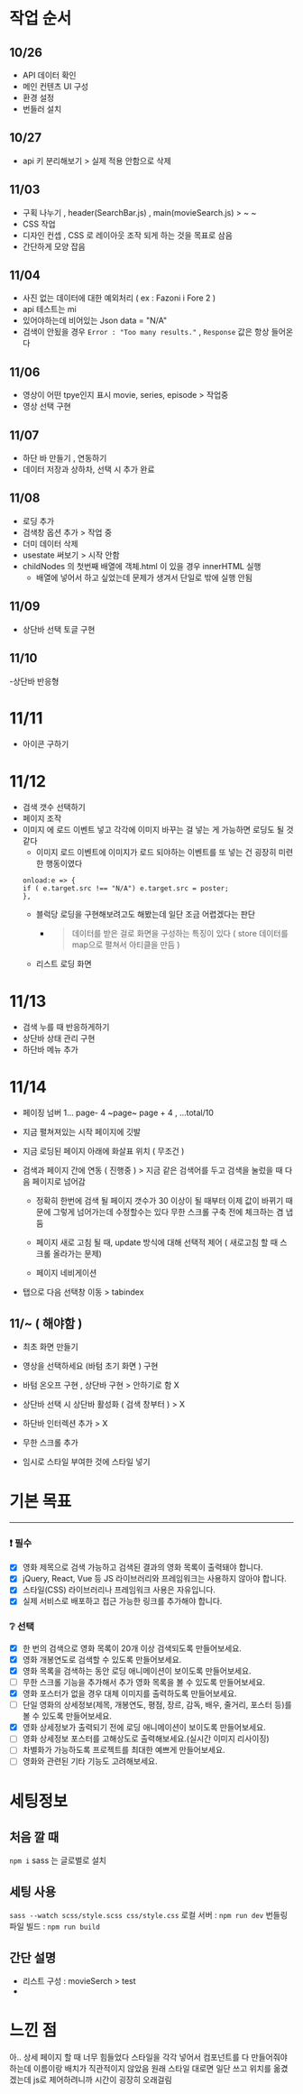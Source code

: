 # 작업 순서

## 10/26

- API 데이터 확인
- 메인 컨텐츠 UI 구성
- 환경 설정
- 번들러 설치

## 10/27

- api 키 분리해보기 > 실제 적용 안함으로 삭제

## 11/03

- 구획 나누기 , header(SearchBar.js) , main(movieSearch.js) > ~ ~
- CSS 작업
- 디자인 컨셉 , CSS 로 레이아웃 조작 되게 하는 것을 목표로 삼음
- 간단하게 모양 잡음

## 11/04

- 사진 없는 데이터에 대한 예외처리 ( ex : Fazoni i Fore 2 )
- api 테스트는 mi
- 있어야하는데 비어있는 Json data = "N/A"
- 검색이 안됬을 경우 `Error : "Too many results."` , `Response` 값은 항상 들어온다

## 11/06

- 영상이 어떤 tpye인지 표시 movie, series, episode > 작업중
- 영상 선택 구현

## 11/07

- 하단 바 만들기 , 연동하기
- 데이터 저장과 상하차, 선택 시 추가 완료

## 11/08

- 로딩 추가
- 검색창 옵션 추가 > 작업 중
- 더미 데이터 삭제
- usestate 써보기 > 시작 안함
- childNodes 의 첫번째 배열에 객체.html 이 있을 경우 innerHTML 실행
  - 배열에 넣어서 하고 싶었는데 문제가 생겨서 단일로 밖에 실행 안됨

## 11/09

- 상단바 선택 토글 구현

## 11/10

-상단바 반응형

# 11/11

- 아이콘 구하기

# 11/12

- 검색 갯수 선택하기
- 페이지 조작
- 이미지 에 로드 이벤트 넣고 각각에 이미지 바꾸는 걸 넣는 게 가능하면 로딩도 될 것 같다
  - 이미지 로드 이벤트에 이미지가 로드 되야하는 이벤트를 또 넣는 건 굉장히 미련한 행동이였다
  ```
  onload:e => {
  if ( e.target.src !== "N/A") e.target.src = poster;
  },
  ```
  - 블럭당 로딩을 구현해보려고도 해봤는데 일단 조금 어렵겠다는 판단
    - > 데이터를 받은 걸로 화면을 구성하는 특징이 있다 ( store 데이터를 map으로 펼쳐서 아티클을 만듬 )
  - 리스트 로딩 화면

# 11/13

- 검색 누를 때 반응하게하기
- 상단바 상태 관리 구현
- 하단바 메뉴 추가

# 11/14

- 페이징 넘버 1... page- 4 ~page~ page + 4 , ...total/10
- 지금 펼쳐져있는 시작 페이지에 깃발
- 지금 로딩된 페이지 아래에 화살표 위치 ( 무조건 )

- 검색과 페이지 간에 연동 ( 진행중 ) > 지금 같은 검색어를 두고 검색을 눌렀을 때 다음 페이지로 넘어감

  - 정확히 한번에 검색 될 페이지 갯수가 30 이상이 될 때부터 이제 값이 바뀌기 때문에 그렇게 넘어가는데
    수정할수는 있다 무한 스크롤 구축 전에 체크하는 겸 냅둠

  - 페이지 새로 고침 될 때, update 방식에 대해 선택적 제어 ( 새로고침 할 때 스크롤 올라가는 문제)
  - 페이지 네비게이션

- 탭으로 다음 선택창 이동 > tabindex

## 11/~ ( 해야함 )

- 최초 화면 만들기

- 영상을 선택하세요 (바텀 초기 화면 ) 구현
- 바텀 온오프 구현 , 상단바 구현 > 안하기로 함 X

- 상단바 선택 시 상단바 활성화 ( 검색 창부터 ) > X

- 하단바 인터렉션 추가 > X
- 무한 스크롤 추가

- 임시로 스타일 부여한 것에 스타일 넣기

# 기본 목표

---

### :exclamation: 필수

- [x] 영화 제목으로 검색 가능하고 검색된 결과의 영화 목록이 출력돼야 합니다.
- [x] jQuery, React, Vue 등 JS 라이브러리와 프레임워크는 사용하지 않아야 합니다.
- [x] 스타일(CSS) 라이브러리나 프레임워크 사용은 자유입니다.
- [x] 실제 서비스로 배포하고 접근 가능한 링크를 추가해야 합니다.

### :grey_question: 선택

- [x] 한 번의 검색으로 영화 목록이 20개 이상 검색되도록 만들어보세요.
- [x] 영화 개봉연도로 검색할 수 있도록 만들어보세요.
- [x] 영화 목록을 검색하는 동안 로딩 애니메이션이 보이도록 만들어보세요.
- [ ] 무한 스크롤 기능을 추가해서 추가 영화 목록을 볼 수 있도록 만들어보세요.
- [x] 영화 포스터가 없을 경우 대체 이미지를 출력하도록 만들어보세요.
- [ ] 단일 영화의 상세정보(제목, 개봉연도, 평점, 장르, 감독, 배우, 줄거리, 포스터 등)를 볼 수 있도록 만들어보세요.
- [x] 영화 상세정보가 출력되기 전에 로딩 애니메이션이 보이도록 만들어보세요.
- [ ] 영화 상세정보 포스터를 고해상도로 출력해보세요.(실시간 이미지 리사이징)
- [ ] 차별화가 가능하도록 프로젝트를 최대한 예쁘게 만들어보세요.
- [ ] 영화와 관련된 기타 기능도 고려해보세요.

# 세팅정보

## 처음 깔 때

`npm i`
sass 는 글로벌로 설치

## 세팅 사용

`sass --watch scss/style.scss css/style.css`
로컬 서버 : `npm run dev`
번들링 파일 빌드 : `npm run build`

## 간단 설명

- 리스트 구성 : movieSerch > test
-

# 느낀 점

아.. 상세 페이지 할 때 너무 힘들었다
스타일을 각각 넣어서 컴포넌트를 다 만들어줘야하는데 이름이랑 배치가 직관적이지 않았음
원래 스타일 대로면 일단 쓰고 위치를 옮겼겠는데
js로 제어하려니까 시간이 굉장히 오래걸림
